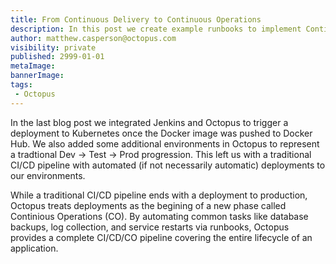 ```yaml
---
title: From Continuous Delivery to Continuous Operations
description: In this post we create example runbooks to implement Continuous Operations
author: matthew.casperson@octopus.com
visibility: private
published: 2999-01-01
metaImage: 
bannerImage: 
tags:
 - Octopus
---
```


In the last blog post we integrated Jenkins and Octopus to trigger a deployment to Kubernetes once the Docker image was pushed to Docker Hub. We also added some additional environments in Octopus to represent a tradtional Dev -> Test -> Prod progression. This left us with a traditional CI/CD pipeline with automated (if not necessarily automatic) deployments to our environments.

While a traditional CI/CD pipeline ends with a deployment to production, Octopus treats deployments as the begining of a new phase called Continious Operations (CO). By automating common tasks like database backups, log collection, and service restarts via runbooks, Octopus provides a complete CI/CD/CO pipeline covering the entire lifecycle of an application.

## 